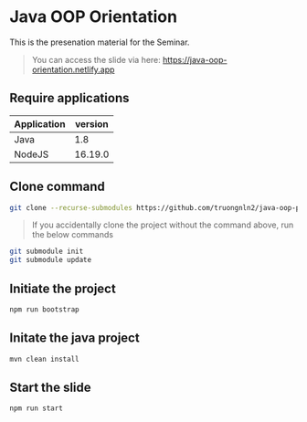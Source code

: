# Java OOP Orientation

This is the presenation material for the Seminar.

> You can access the slide via here: https://java-oop-orientation.netlify.app

## Require applications
| Application | version |
| ----------- | ------- |
| Java        | 1.8     |
| NodeJS      | 16.19.0 |

## Clone command
```bash
git clone --recurse-submodules https://github.com/truongnln2/java-oop-presentation.git
```

> If you accidentally clone the project without the command above, run the below commands

```bash
git submodule init
git submodule update
```


## Initiate the project
```bash
npm run bootstrap
```

## Initate the java project
```bash
mvn clean install
```

## Start the slide
```bash
npm run start
```

